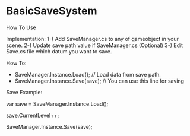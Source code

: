 # BasicSaveSystem
How To Use

Implementation:
1-) Add SaveManager.cs to any of gameobject in your scene.
2-) Update save path value if SaveManager.cs (Optional)
3-) Edit Save.cs file which datum you want to save.

How To:
- SaveManager.Instance.Load(); // Load data from save path.
- SaveManager.Instance.Save(save); // You can use this line for saving


Save Example:

 var save = SaveManager.Instance.Load();
 
 save.CurrentLevel++;
 
 SaveManager.Instance.Save(save);

